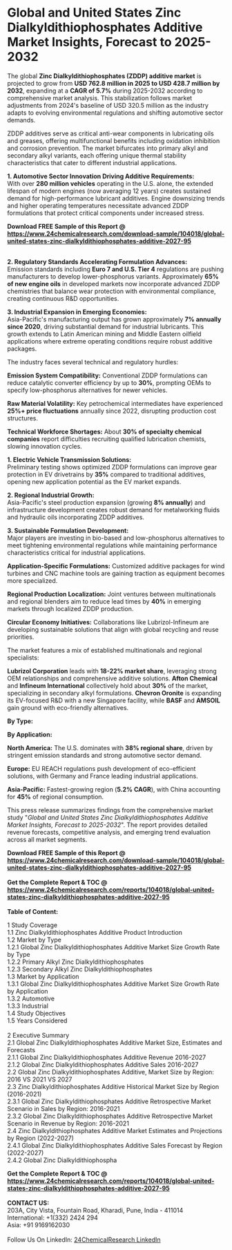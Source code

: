 <h1>Global and United States Zinc Dialkyldithiophosphates Additive Market Insights, Forecast to 2025-2032</h1><p>The global <strong>Zinc Dialkyldithiophosphates (ZDDP) additive market</strong> is projected to grow from <strong>USD 762.8 million in 2025 to USD 428.7 million by 2032</strong>, expanding at a <strong>CAGR of 5.7%</strong> during 2025-2032 according to comprehensive market analysis. This stabilization follows market adjustments from 2024's baseline of USD 320.5 million as the industry adapts to evolving environmental regulations and shifting automotive sector demands.</p><p>ZDDP additives serve as critical anti-wear components in lubricating oils and greases, offering multifunctional benefits including oxidation inhibition and corrosion prevention. The market bifurcates into primary alkyl and secondary alkyl variants, each offering unique thermal stability characteristics that cater to different industrial applications.</p><p><strong>1. Automotive Sector Innovation Driving Additive Requirements:</strong><br>
With over <strong>280 million vehicles</strong> operating in the U.S. alone, the extended lifespan of modern engines (now averaging 12 years) creates sustained demand for high-performance lubricant additives. Engine downsizing trends and higher operating temperatures necessitate advanced ZDDP formulations that protect critical components under increased stress.</p><div><b>Download FREE Sample of this Report @ 
            <a href="https://www.24chemicalresearch.com/download-sample/104018/global-united-states-zinc-dialkyldithiophosphates-additive-2027-95">
            https://www.24chemicalresearch.com/download-sample/104018/global-united-states-zinc-dialkyldithiophosphates-additive-2027-95</a></b></div><br><p><strong>2. Regulatory Standards Accelerating Formulation Advances:</strong><br>
Emission standards including <strong>Euro 7 and U.S. Tier 4</strong> regulations are pushing manufacturers to develop lower-phosphorus variants. Approximately <strong>65% of new engine oils</strong> in developed markets now incorporate advanced ZDDP chemistries that balance wear protection with environmental compliance, creating continuous R&amp;D opportunities.</p><p><strong>3. Industrial Expansion in Emerging Economies:</strong><br>
Asia-Pacific's manufacturing output has grown approximately <strong>7% annually since 2020</strong>, driving substantial demand for industrial lubricants. This growth extends to Latin American mining and Middle Eastern oilfield applications where extreme operating conditions require robust additive packages.</p><p>The industry faces several technical and regulatory hurdles:</p><p><strong>Emission System Compatibility:</strong> Conventional ZDDP formulations can reduce catalytic converter efficiency by up to <strong>30%</strong>, prompting OEMs to specify low-phosphorus alternatives for newer vehicles.</p><p><strong>Raw Material Volatility:</strong> Key petrochemical intermediates have experienced <strong>25%+ price fluctuations</strong> annually since 2022, disrupting production cost structures.</p><p><strong>Technical Workforce Shortages:</strong> About <strong>30% of specialty chemical companies</strong> report difficulties recruiting qualified lubrication chemists, slowing innovation cycles.</p><p><strong>1. Electric Vehicle Transmission Solutions:</strong><br>
Preliminary testing shows optimized ZDDP formulations can improve gear protection in EV drivetrains by <strong>35%</strong> compared to traditional additives, opening new application potential as the EV market expands.</p><p><strong>2. Regional Industrial Growth:</strong><br>
Asia-Pacific's steel production expansion (growing <strong>8% annually</strong>) and infrastructure development creates robust demand for metalworking fluids and hydraulic oils incorporating ZDDP additives.</p><p><strong>3. Sustainable Formulation Development:</strong><br>
Major players are investing in bio-based and low-phosphorus alternatives to meet tightening environmental regulations while maintaining performance characteristics critical for industrial applications.</p><p><strong>Application-Specific Formulations:</strong> Customized additive packages for wind turbines and CNC machine tools are gaining traction as equipment becomes more specialized.</p><p><strong>Regional Production Localization:</strong> Joint ventures between multinationals and regional blenders aim to reduce lead times by <strong>40%</strong> in emerging markets through localized ZDDP production.</p><p><strong>Circular Economy Initiatives:</strong> Collaborations like Lubrizol-Infineum are developing sustainable solutions that align with global recycling and reuse priorities.</p><p>The market features a mix of established multinationals and regional specialists:</p><p><strong>Lubrizol Corporation</strong> leads with <strong>18-22% market share</strong>, leveraging strong OEM relationships and comprehensive additive solutions. <strong>Afton Chemical</strong> and <strong>Infineum International</strong> collectively hold about <strong>30%</strong> of the market, specializing in secondary alkyl formulations. <strong>Chevron Oronite</strong> is expanding its EV-focused R&amp;D with a new Singapore facility, while <strong>BASF</strong> and <strong>AMSOIL</strong> gain ground with eco-friendly alternatives.</p><p><strong>By Type:</strong></p><p><strong>By Application:</strong></p><p><strong>North America:</strong> The U.S. dominates with <strong>38% regional share</strong>, driven by stringent emission standards and strong automotive sector demand.</p><p><strong>Europe:</strong> EU REACH regulations push development of eco-efficient solutions, with Germany and France leading industrial applications.</p><p><strong>Asia-Pacific:</strong> Fastest-growing region (<strong>5.2% CAGR</strong>), with China accounting for <strong>45%</strong> of regional consumption.</p><p>This press release summarizes findings from the comprehensive market study "<em>Global and United States Zinc Dialkyldithiophosphates Additive Market Insights, Forecast to 2025-2032</em>". The report provides detailed revenue forecasts, competitive analysis, and emerging trend evaluation across all market segments.</p><div><b>Download FREE Sample of this Report @ 
            <a href="https://www.24chemicalresearch.com/download-sample/104018/global-united-states-zinc-dialkyldithiophosphates-additive-2027-95">
            https://www.24chemicalresearch.com/download-sample/104018/global-united-states-zinc-dialkyldithiophosphates-additive-2027-95</a></b></div><br><div><b>Get the Complete Report & TOC @ 
            <a href="https://www.24chemicalresearch.com/reports/104018/global-united-states-zinc-dialkyldithiophosphates-additive-2027-95">
            https://www.24chemicalresearch.com/reports/104018/global-united-states-zinc-dialkyldithiophosphates-additive-2027-95</a></b></div><br>
            <b>Table of Content:</b><p>1 Study Coverage<br />
    1.1 Zinc Dialkyldithiophosphates Additive Product Introduction<br />
    1.2 Market by Type<br />
        1.2.1 Global Zinc Dialkyldithiophosphates Additive Market Size Growth Rate by Type<br />
        1.2.2 Primary Alkyl Zinc Dialkyldithiophosphates<br />
        1.2.3 Secondary Alkyl Zinc Dialkyldithiophosphates<br />
    1.3 Market by Application<br />
        1.3.1 Global Zinc Dialkyldithiophosphates Additive Market Size Growth Rate by Application<br />
        1.3.2 Automotive<br />
        1.3.3 Industrial<br />
    1.4 Study Objectives<br />
    1.5 Years Considered<br />
<br />
2 Executive Summary<br />
    2.1 Global Zinc Dialkyldithiophosphates Additive Market Size, Estimates and Forecasts<br />
        2.1.1 Global Zinc Dialkyldithiophosphates Additive Revenue 2016-2027<br />
        2.1.2 Global Zinc Dialkyldithiophosphates Additive Sales 2016-2027<br />
    2.2 Global Zinc Dialkyldithiophosphates Additive, Market Size by Region: 2016 VS 2021 VS 2027<br />
    2.3 Zinc Dialkyldithiophosphates Additive Historical Market Size by Region (2016-2021)<br />
        2.3.1 Global Zinc Dialkyldithiophosphates Additive Retrospective Market Scenario in Sales by Region: 2016-2021<br />
        2.3.2 Global Zinc Dialkyldithiophosphates Additive Retrospective Market Scenario in Revenue by Region: 2016-2021<br />
    2.4 Zinc Dialkyldithiophosphates Additive Market Estimates and Projections by Region (2022-2027)<br />
        2.4.1 Global Zinc Dialkyldithiophosphates Additive Sales Forecast by Region (2022-2027)<br />
        2.4.2 Global Zinc Dialkyldithiophospha</p><div><b>Get the Complete Report & TOC @ 
            <a href="https://www.24chemicalresearch.com/reports/104018/global-united-states-zinc-dialkyldithiophosphates-additive-2027-95">
            https://www.24chemicalresearch.com/reports/104018/global-united-states-zinc-dialkyldithiophosphates-additive-2027-95</a></b></div><br><b>CONTACT US:</b><br>
            203A, City Vista, Fountain Road, Kharadi, Pune, India - 411014<br>
            International: +1(332) 2424 294<br>
            Asia: +91 9169162030 <br><br>
            Follow Us On LinkedIn: <a href="https://www.linkedin.com/company/24chemicalresearch/">24ChemicalResearch LinkedIn</a>